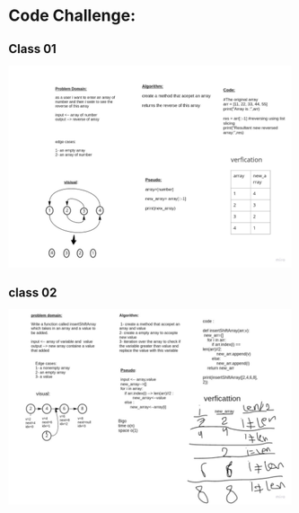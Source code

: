# Code Challenge:

##  Class 01

![](image/revers-array.jpg)

## class 02

![](image/Inserstion.jpg)
